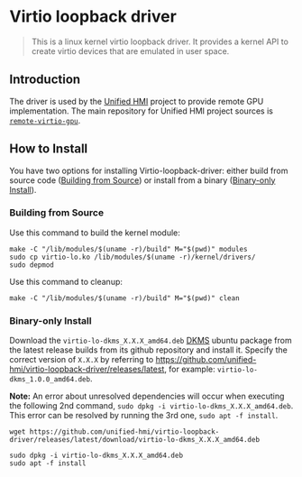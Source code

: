 # Virtio loopback driver

> This is a linux kernel virtio loopback driver.  It provides a kernel API to create
> virtio devices that are emulated in user space.

## Introduction

The driver is used by the [Unified HMI](https://github.com/unified-hmi) project to provide remote GPU implementation.
The main repository for Unified HMI project sources is [`remote-virtio-gpu`](https://github.com/unified-hmi/remote-virtio-gpu).

## How to Install
You have two options for installing Virtio-loopback-driver: either build from source code ([Building from Source](#building-from-source)) or install from a binary ([Binary-only Install](#building-from-source)).

### Building from Source
Use this command to build the kernel module:

```
make -C "/lib/modules/$(uname -r)/build" M="$(pwd)" modules
sudo cp virtio-lo.ko /lib/modules/$(uname -r)/kernel/drivers/ 
sudo depmod
```

Use this command to cleanup:

```
make -C "/lib/modules/$(uname -r)/build" M="$(pwd)" clean
```
### Binary-only Install

  Download the `virtio-lo-dkms_X.X.X_amd64.deb`
  [DKMS](https://en.wikipedia.org/wiki/Dynamic_Kernel_Module_Support)
  ubuntu package from the latest release builds from its github repository and install it.
  Specify the correct version of `X.X.X` by referring to https://github.com/unified-hmi/virtio-loopback-driver/releases/latest, for example: `virtio-lo-dkms_1.0.0_amd64.deb`.  

 **Note:** An error about unresolved dependencies will occur when executing the following 2nd command, `sudo dpkg -i virtio-lo-dkms_X.X.X_amd64.deb`. This error can be resolved by running the 3rd one, `sudo apt -f install`.

  ```
  wget https://github.com/unified-hmi/virtio-loopback-driver/releases/latest/download/virtio-lo-dkms_X.X.X_amd64.deb

  sudo dpkg -i virtio-lo-dkms_X.X.X_amd64.deb
  sudo apt -f install
  ```

